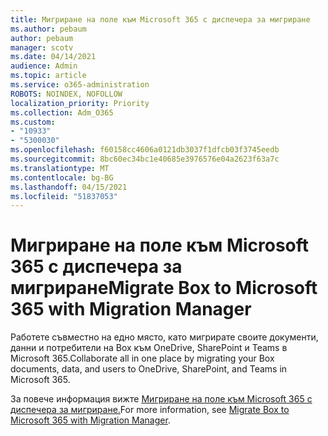 ```yaml
---
title: Мигриране на поле към Microsoft 365 с диспечера за мигриране
ms.author: pebaum
author: pebaum
manager: scotv
ms.date: 04/14/2021
audience: Admin
ms.topic: article
ms.service: o365-administration
ROBOTS: NOINDEX, NOFOLLOW
localization_priority: Priority
ms.collection: Adm_O365
ms.custom:
- "10933"
- "5300030"
ms.openlocfilehash: f60158cc4606a0121db3037f1dfcb03f3745eedb
ms.sourcegitcommit: 8bc60ec34bc1e40685e3976576e04a2623f63a7c
ms.translationtype: MT
ms.contentlocale: bg-BG
ms.lasthandoff: 04/15/2021
ms.locfileid: "51837053"
---
```

# <a name="migrate-box-to-microsoft-365-with-migration-manager"></a><span data-ttu-id="01869-102">Мигриране на поле към Microsoft 365 с диспечера за мигриране</span><span class="sxs-lookup"><span data-stu-id="01869-102">Migrate Box to Microsoft 365 with Migration Manager</span></span>

<span data-ttu-id="01869-103">Работете съвместно на едно място, като мигрирате своите документи, данни и потребители на Box към OneDrive, SharePoint и Teams в Microsoft 365.</span><span class="sxs-lookup"><span data-stu-id="01869-103">Collaborate all in one place by migrating your Box documents, data, and users to OneDrive, SharePoint, and Teams in Microsoft 365.</span></span>

<span data-ttu-id="01869-104">За повече информация вижте [Мигриране на поле към Microsoft 365 с диспечера за мигриране.](https://docs.microsoft.com/sharepointmigration/mm-box-overview)</span><span class="sxs-lookup"><span data-stu-id="01869-104">For more information, see [Migrate Box to Microsoft 365 with Migration Manager](https://docs.microsoft.com/sharepointmigration/mm-box-overview).</span></span>